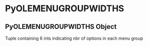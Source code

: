 # PyOLEMENUGROUPWIDTHS


## PyOLEMENUGROUPWIDTHS Object

Tuple containing 6 ints indicating nbr of options in each menu group